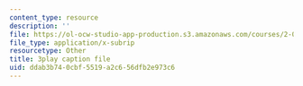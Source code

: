 ```yaml
---
content_type: resource
description: ''
file: https://ol-ocw-studio-app-production.s3.amazonaws.com/courses/2-003sc-engineering-dynamics-fall-2011/ddab3b740cbf5519a2c656dfb2e973c6_ZNVvYg1FOPk.vtt
file_type: application/x-subrip
resourcetype: Other
title: 3play caption file
uid: ddab3b74-0cbf-5519-a2c6-56dfb2e973c6
---
```

